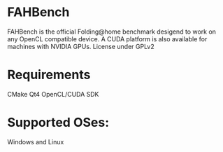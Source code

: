 FAHBench
========
FAHBench is the official Folding@home benchmark desigend to work on any OpenCL compatible device. A CUDA platform is also available for machines with NVIDIA GPUs. License under GPLv2

Requirements
========
CMake
Qt4
OpenCL/CUDA SDK

Supported OSes:
========
Windows and Linux
